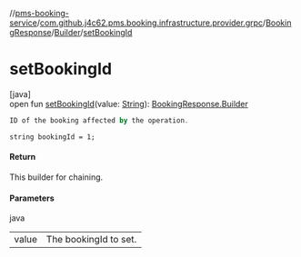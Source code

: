 //[pms-booking-service](../../../../index.md)/[com.github.j4c62.pms.booking.infrastructure.provider.grpc](../../index.md)/[BookingResponse](../index.md)/[Builder](index.md)/[setBookingId](set-booking-id.md)

# setBookingId

[java]\
open fun [setBookingId](set-booking-id.md)(value: [String](https://docs.oracle.com/en/java/javase/23/docs/api/java.base/java/lang/String.html)): [BookingResponse.Builder](index.md)

```kotlin
ID of the booking affected by the operation.

```

`string bookingId = 1;`

#### Return

This builder for chaining.

#### Parameters

java

| | |
|---|---|
| value | The bookingId to set. |